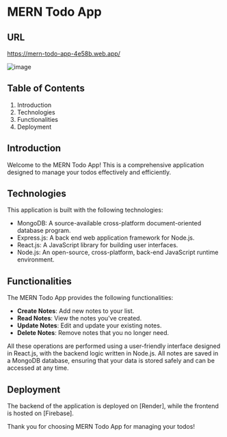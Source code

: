# MERN Todo App

## URL
https://mern-todo-app-4e58b.web.app/

![image](https://github.com/anupam-singh88/mern-todo-app/assets/89381022/84ec8288-0232-4f54-af94-3bad694e22d1)

## Table of Contents
1. Introduction
2. Technologies
3. Functionalities
4. Deployment

## Introduction
Welcome to the MERN Todo App! This is a comprehensive application designed to manage your todos effectively and efficiently.

## Technologies
This application is built with the following technologies:
- MongoDB: A source-available cross-platform document-oriented database program.
- Express.js: A back end web application framework for Node.js.
- React.js: A JavaScript library for building user interfaces.
- Node.js: An open-source, cross-platform, back-end JavaScript runtime environment.

## Functionalities
The MERN Todo App provides the following functionalities:
- **Create Notes**: Add new notes to your list.
- **Read Notes**: View the notes you've created.
- **Update Notes**: Edit and update your existing notes.
- **Delete Notes**: Remove notes that you no longer need.

All these operations are performed using a user-friendly interface designed in React.js, with the backend logic written in Node.js. All notes are saved in a MongoDB database, ensuring that your data is stored safely and can be accessed at any time.

## Deployment
The backend of the application is deployed on [Render], while the frontend is hosted on [Firebase].

Thank you for choosing MERN Todo App for managing your todos!

